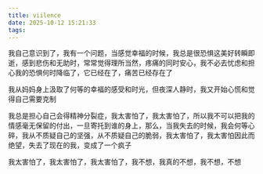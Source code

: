 ```yaml
---
title: viilence
date: 2025-10-12 15:21:33
tags:
---
```


我自己意识到了，我有一个问题，当感觉幸福的时候，我总是很恐惧这美好转瞬即逝，感到悲伤和无助时，常常觉得理所当然，疼痛的同时安心，我不必去忧虑和担心我的恐惧何时降临了，它已经在了，痛苦已经存在了

我从妈妈身上汲取了何等的幸福的感受和时光，但夜深人静时，我又开始心慌和觉得自己需要克制

我总是担心自己会得精神分裂症，我太害怕了，我太害怕了，所以我不可以把我的情感毫无保留的付出，一旦寄托到谁的身上，那么，当我失去的时候，我会何等心碎，我从不质疑自己的坚强，从不质疑自己的脆弱，我太害怕了，我太害怕因此而绝望，失去了现在的我，变成了一个疯子

我太害怕了，我太害怕了，我太害怕了，我不想，我真的不想，我不想，不想